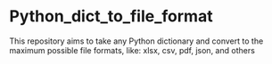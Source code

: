 # Python_dict_to_file_format
This repository aims to take any Python dictionary and convert to the maximum possible file formats, like: xlsx, csv, pdf, json, and others
